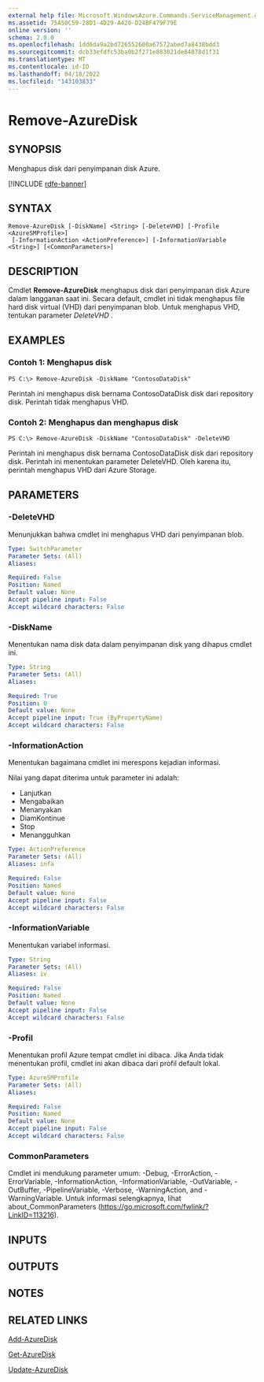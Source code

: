 ```yaml
---
external help file: Microsoft.WindowsAzure.Commands.ServiceManagement.dll-Help.xml
ms.assetid: 75A50C59-28D1-4D29-A420-D24BF479F79E
online version: ''
schema: 2.0.0
ms.openlocfilehash: 1dd6da9a2bd726552600a67572abed7a8438bdd3
ms.sourcegitcommit: dcb33efdfc53ba0b2f271e883021de84878d1f31
ms.translationtype: MT
ms.contentlocale: id-ID
ms.lasthandoff: 04/18/2022
ms.locfileid: "143103833"
---
```

# Remove-AzureDisk

## SYNOPSIS
Menghapus disk dari penyimpanan disk Azure.

[!INCLUDE [rdfe-banner](../../includes/rdfe-banner.md)]

## SYNTAX

```
Remove-AzureDisk [-DiskName] <String> [-DeleteVHD] [-Profile <AzureSMProfile>]
 [-InformationAction <ActionPreference>] [-InformationVariable <String>] [<CommonParameters>]
```

## DESCRIPTION
Cmdlet **Remove-AzureDisk** menghapus disk dari penyimpanan disk Azure dalam langganan saat ini.
Secara default, cmdlet ini tidak menghapus file hard disk virtual (VHD) dari penyimpanan blob.
Untuk menghapus VHD, tentukan parameter *DeleteVHD* .

## EXAMPLES

### Contoh 1: Menghapus disk
```
PS C:\> Remove-AzureDisk -DiskName "ContosoDataDisk"
```

Perintah ini menghapus disk bernama ContosoDataDisk disk dari repository disk.
Perintah tidak menghapus VHD.

### Contoh 2: Menghapus dan menghapus disk
```
PS C:\> Remove-AzureDisk -DiskName "ContosoDataDisk" -DeleteVHD
```

Perintah ini menghapus disk bernama ContosoDataDisk disk dari repository disk.
Perintah ini menentukan parameter DeleteVHD.
Oleh karena itu, perintah menghapus VHD dari Azure Storage.

## PARAMETERS

### -DeleteVHD
Menunjukkan bahwa cmdlet ini menghapus VHD dari penyimpanan blob.

```yaml
Type: SwitchParameter
Parameter Sets: (All)
Aliases: 

Required: False
Position: Named
Default value: None
Accept pipeline input: False
Accept wildcard characters: False
```

### -DiskName
Menentukan nama disk data dalam penyimpanan disk yang dihapus cmdlet ini.

```yaml
Type: String
Parameter Sets: (All)
Aliases: 

Required: True
Position: 0
Default value: None
Accept pipeline input: True (ByPropertyName)
Accept wildcard characters: False
```

### -InformationAction
Menentukan bagaimana cmdlet ini merespons kejadian informasi.

Nilai yang dapat diterima untuk parameter ini adalah:

- Lanjutkan
- Mengabaikan
- Menanyakan
- DiamKontinue
- Stop
- Menangguhkan

```yaml
Type: ActionPreference
Parameter Sets: (All)
Aliases: infa

Required: False
Position: Named
Default value: None
Accept pipeline input: False
Accept wildcard characters: False
```

### -InformationVariable
Menentukan variabel informasi.

```yaml
Type: String
Parameter Sets: (All)
Aliases: iv

Required: False
Position: Named
Default value: None
Accept pipeline input: False
Accept wildcard characters: False
```

### -Profil
Menentukan profil Azure tempat cmdlet ini dibaca.
Jika Anda tidak menentukan profil, cmdlet ini akan dibaca dari profil default lokal.

```yaml
Type: AzureSMProfile
Parameter Sets: (All)
Aliases: 

Required: False
Position: Named
Default value: None
Accept pipeline input: False
Accept wildcard characters: False
```

### CommonParameters
Cmdlet ini mendukung parameter umum: -Debug, -ErrorAction, -ErrorVariable, -InformationAction, -InformationVariable, -OutVariable, -OutBuffer, -PipelineVariable, -Verbose, -WarningAction, and -WarningVariable. Untuk informasi selengkapnya, lihat about_CommonParameters (https://go.microsoft.com/fwlink/?LinkID=113216).

## INPUTS

## OUTPUTS

## NOTES

## RELATED LINKS

[Add-AzureDisk](./Add-AzureDisk.md)

[Get-AzureDisk](./Get-AzureDisk.md)

[Update-AzureDisk](./Update-AzureDisk.md)


